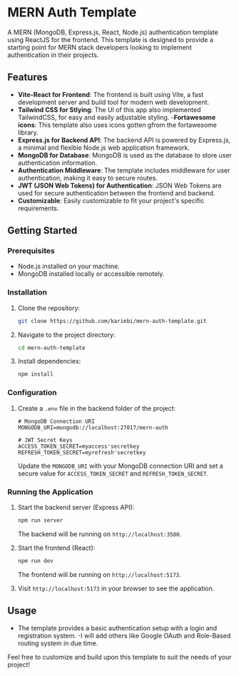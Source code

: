 # MERN Auth Template

A  MERN (MongoDB, Express.js, React, Node.js) authentication template using ReactJS for the frontend. This template is designed to provide a starting point for MERN stack developers looking to implement authentication in their projects.

## Features

- **Vite-React for Frontend**: The frontend is built using Vite, a fast development server and build tool for modern web development.
- **Tailwind CSS for Stlying**: The UI of this app also implemented TailwindCSS, for easy and easily adjustable styling.
-**Fortawesome icons**: This template also uses icons gotten gfrom the fortawesome library.
- **Express.js for Backend API**: The backend API is powered by Express.js, a minimal and flexible Node.js web application framework.
- **MongoDB for Database**: MongoDB is used as the database to store user authentication information.
- **Authentication Middleware**: The template includes middleware for user authentication, making it easy to secure routes.
- **JWT (JSON Web Tokens) for Authentication**: JSON Web Tokens are used for secure authentication between the frontend and backend.
- **Customizable**: Easily customizable to fit your project's specific requirements.

## Getting Started

### Prerequisites

- Node.js installed on your machine.
- MongoDB installed locally or accessible remotely.

### Installation

1. Clone the repository:

    ```bash
    git clone https://github.com/kariebi/mern-auth-template.git
    ```

2. Navigate to the project directory:

    ```bash
    cd mern-auth-template
    ```

3. Install dependencies:

    ```bash
    npm install
    ```

### Configuration

1. Create a `.env` file in the backend folder of the project:

    ```env
    # MongoDB Connection URI
    MONGODB_URI=mongodb://localhost:27017/mern-auth

    # JWT Secret Keys
    ACCESS_TOKEN_SECRET=myaccess'secretkey
    REFRESH_TOKEN_SECRET=myrefresh'secretkey
    ```

    Update the `MONGODB_URI` with your MongoDB connection URI and set a secure value for `ACCESS_TOKEN_SECRET` and `REFRESH_TOKEN_SECRET`.

### Running the Application

1. Start the backend server (Express API):

    ```bash
    npm run server
    ```

    The backend will be running on `http://localhost:3500`.

2. Start the frontend (React):

    ```bash
    npm run dev
    ```

    The frontend will be running on `http://localhost:5173`.

3. Visit `http://localhost:5173` in your browser to see the application.

## Usage

- The template provides a basic authentication setup with a login and registration system.
-I will add others like Google OAuth and Role-Based routing system in due time.

Feel free to customize and build upon this template to suit the needs of your project!


